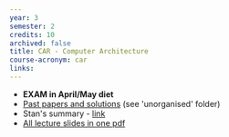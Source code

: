 ```yaml
---
year: 3
semester: 2
credits: 10
archived: false
title: CAR - Computer Architecture
course-acronym: car
links:
---
```


- **EXAM in April/May diet**
- [Past papers and solutions](/drive?next=0B2AAOQQZ_8BxckJMdjV0eXpxejA) (see 'unorganised' folder)
- Stan's summary - [link](/drive?next=1AVTZBRSp2z0dYzAba-sWdtNv1SExlNcg7cjuGFc3IRM)
- [All lecture slides in one pdf](/drive?next=0B2AAOQQZ_8BxX3BRaW8wTVE2aVU)
